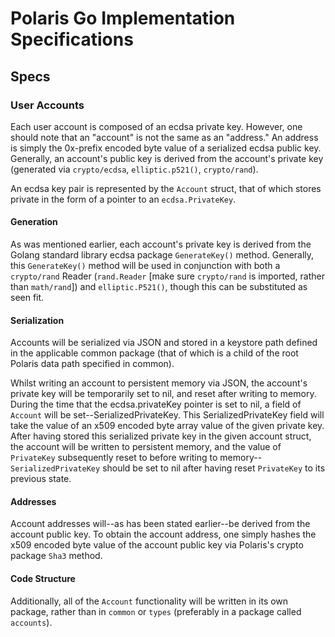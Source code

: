# Polaris Go Implementation Specifications

## Specs

### User Accounts

Each user account is composed of an ecdsa private key. However, one should note that an "account" is not the same as an "address." An address is simply the 0x-prefix encoded byte value of a serialized ecdsa public key. Generally, an account's public key is derived from the account's private key (generated via `crypto/ecdsa`, `elliptic.p521()`, `crypto/rand`).

An ecdsa key pair is represented by the `Account` struct, that of which stores private in the form of a pointer to an `ecdsa.PrivateKey`.

#### Generation

As was mentioned earlier, each account's private key is derived from the Golang standard library ecdsa package `GenerateKey()` method. Generally, this `GenerateKey()` method will be used in conjunction with both a `crypto/rand` Reader (`rand.Reader` [make sure `crypto/rand` is imported, rather than `math/rand`]) and `elliptic.P521()`, though this can be substituted as seen fit.

#### Serialization

Accounts will be serialized via JSON and stored in a keystore path defined in the applicable common package (that of which is a child of the root Polaris data path specified in common).

Whilst writing an account to persistent memory via JSON, the account's private key will be temporarily set to nil, and reset after writing to memory. During the time that the ecdsa.privateKey pointer is set to nil, a field of `Account` will be set--SerializedPrivateKey. This SerializedPrivateKey field will take the value of an x509 encoded byte array value of the given private key. After having stored this serialized private key in the given account struct, the account will be written to persistent memory, and the value of `PrivateKey` subsequently reset to before writing to memory--`SerializedPrivateKey` should be set to nil after having reset `PrivateKey` to its previous state.

#### Addresses

Account addresses will--as has been stated earlier--be derived from the account public key. To obtain the account address, one simply hashes the x509 encoded byte value of the account public key via Polaris's crypto package `Sha3` method.

#### Code Structure

Additionally, all of the `Account` functionality will be written in its own package, rather than in `common` or `types` (preferably in a package called `accounts`).